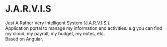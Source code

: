 # J.A.R.V.I.S
Just A Rather Very Intelligent System (J.A.R.V.I.S.).  
Application portal to manage my information and activities. e.g you can find my cloud, my payroll, my budget, my notes, etc.  
Based on Angular.
